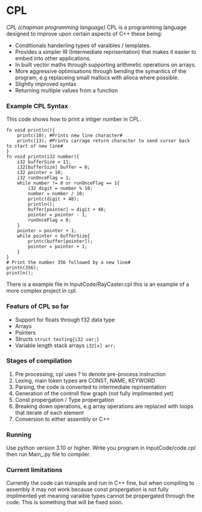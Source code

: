 # CPL
*CPL (chapman programming language)* 
CPL is a programming language designed to improve upon certain aspects of C++ these being:
- Conditionals handerling types of varaibles / templates.
- Provides a simpler IR (Intermediate reprisentation) that makes it easier to embed into other applications.
- In built vector maths through supporting arithmetic operations on arrays.
- More aggressive optimisations through bending the symantics of the program, e.g replaceing small mallocs with alloca where possible.
- Slightly improved syntax
- Returning multiple values from a function

### Example CPL Syntax
This code shows how to print a intiger number in CPL.
```
fn void println(){
	printc(10); #Prints new line character#
	printc(13); #Prints carrage return character to send curser back to start of new line#
}
fn void printn(i32 number){	
	i32 bufferSize = 11;
	i32[bufferSize] buffer = 0;
	i32 pointer = 10;
	i32 runOnceFlag = 1;
	while number != 0 or runOnceFlag == 1{
		i32 digit = number % 10;
		number = number / 10;
		printc(digit + 48);
		println();
		buffer[pointer] = digit + 48;		
		pointer = pointer - 1;
		runOnceFlag = 0;
	}
	pointer = pointer + 1;
	while pointer < bufferSize{
		printc(buffer[pointer]);
		pointer = pointer + 1;
	}
}
# Print the number 356 followed by a new line#
printn(356);
println();
```
There is a example file in InputCode/RayCaster.cpl this is an example of a more complex project in cpl.

### Featurs of CPL so far
- Support for floats through f32 data type
- Arrays
- Pointers
- Structs ```struct testing{i32 var;}```
- Variable length stack arrays ```i32[x] arr;```

### Stages of compilation
1. Pre processing, cpl uses ? to denote pre-process instruction
2. Lexing, main token types are CONST, NAME, KEYWORD
3. Parsing, the code is converted to intermediate reprisentation
4. Generation of the controll flow graph (not fully implimented yet)
5. Const propergation / Type propergation
6. Breaking down operations, e.g array operations are replaced with loops that iterate of each element
7. Conversion to either assembly or C++

### Running
Use python version 3.10 or higher.
Write you program in InputCode/code.cpl then run Main_.py file to compiler.

### Current limitations
Currently the code can transpile and run in C++ fine, but when compiling to assembly it may not work because const propergation is not fully implimented yet meaning varaible types cannot be propergated through the code. This is something that will be fixed soon. 

